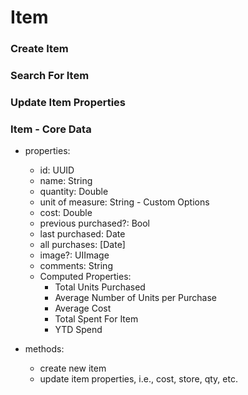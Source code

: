 #  Item

### Create Item
### Search For Item
### Update Item Properties

### Item - Core Data
- properties:
  - id: UUID
  - name: String
  - quantity: Double
  - unit of measure: String - Custom Options
  - cost: Double
  - previous purchased?: Bool
  - last purchased: Date
  - all purchases: [Date]
  - image?: UIImage
  - comments: String
  - Computed Properties:
    - Total Units Purchased
    - Average Number of Units per Purchase
    - Average Cost
    - Total Spent For Item
    - YTD Spend
    
- methods:
  - create new item
  - update item properties, i.e., cost, store, qty, etc.
